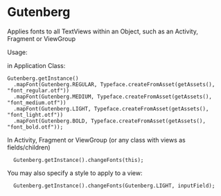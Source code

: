 # Gutenberg

Applies fonts to all TextViews within an Object, such as an Activity, Fragment or ViewGroup

Usage:

in Application Class:

    Gutenberg.getInstance()
      .mapFont(Gutenberg.REGULAR, Typeface.createFromAsset(getAssets(), "font_regular.otf"))
      .mapFont(Gutenberg.MEDIUM, Typeface.createFromAsset(getAssets(), "font_medium.otf"))
      .mapFont(Gutenberg.LIGHT, Typeface.createFromAsset(getAssets(), "font_light.otf"))
      .mapFont(Gutenberg.BOLD, Typeface.createFromAsset(getAssets(), "font_bold.otf"));

In Activity, Fragment or ViewGroup (or any class with views as fields/children)
  
      Gutenberg.getInstance().changeFonts(this); 

You may also specify a style to apply to a view:

      Gutenberg.getInstance().changeFonts(Gutenberg.LIGHT, inputField);
